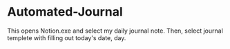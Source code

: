 # Automated-Journal
This opens Notion.exe and select my daily journal note. Then, select journal templete with filling out today's date, day. 
